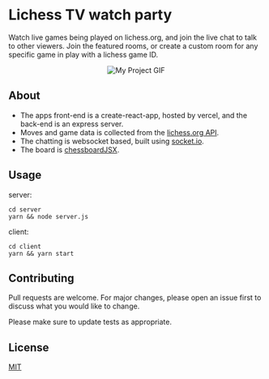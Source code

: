 # Lichess TV watch party

Watch live games being played on lichess.org, and join the live chat to talk to other viewers. Join the featured rooms, or create a custom room for any specific game in play with a lichess game ID.

<p align="center"> 
  <img src="/client/public/mac.gif" alt="My Project GIF" width="auto" height="auto">
</p>

## About
- The apps front-end is a create-react-app, hosted by vercel, and the back-end is an express server.
- Moves and game data is collected from the <a href="https://lichess.org/api">lichess.org API</a>.
- The chatting is websocket based, built using <a href="https://socket.io">socket.io</a>.
- The board is <a href="https://chessboardjsx.com/">chessboardJSX</a>.

## Usage

server:

```
cd server
yarn && node server.js
```

client:

```
cd client
yarn && yarn start
```

## Contributing

Pull requests are welcome. For major changes, please open an issue first to discuss what you would like to change.

Please make sure to update tests as appropriate.

## License

[MIT](https://choosealicense.com/licenses/mit/)
